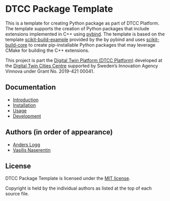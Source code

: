 # DTCC Package Template

This is a template for creating Python package as part of DTCC Platform.
The template supports the creation of Python packages that include
extensions implemented in C++ using [pybind](https://github.com/pybind).
The template is based on the template
[scikit-build-example](https://github.com/pybind/scikit_build_example)
provided by the by pybind and uses
[scikit-build-core](https://github.com/scikit-build/scikit-build-core)
to create pip-installable Python packages that may leverage CMake for
building the C++ extensions.

This project is part the
[Digital Twin Platform (DTCC Platform)](https://gitlab.com/dtcc-platform)
developed at the
[Digital Twin Cities Centre](https://dtcc.chalmers.se/)
supported by Sweden’s Innovation Agency Vinnova under Grant No. 2019-421 00041.

## Documentation

* [Introduction](./doc/introduction.md)
* [Installation](./doc/installation.md)
* [Usage](./doc/usage.md)
* [Development](./doc/development.md)

## Authors (in order of appearance)

* [Anders Logg](http://anders.logg.org)
* [Vasilis Naserentin](https://www.chalmers.se/en/Staff/Pages/vasnas.aspx)

## License

DTCC Package Template is licensed under the
[MIT license](https://opensource.org/licenses/MIT).

Copyright is held by the individual authors as listed at the top of
each source file.

